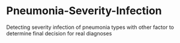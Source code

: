 # Pneumonia-Severity-Infection
Detecting severity infection of pneumonia types with other factor to determine final decision for real diagnoses 
